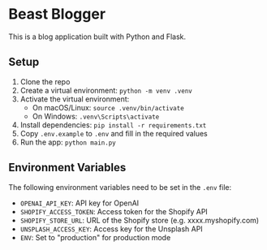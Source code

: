 # Beast Blogger

This is a blog application built with Python and Flask. 

## Setup

1. Clone the repo
2. Create a virtual environment: `python -m venv .venv`
3. Activate the virtual environment:
   - On macOS/Linux: `source .venv/bin/activate`
   - On Windows: `.venv\Scripts\activate`
4. Install dependencies: `pip install -r requirements.txt`
5. Copy `.env.example` to `.env` and fill in the required values
6. Run the app: `python main.py`

## Environment Variables

The following environment variables need to be set in the `.env` file:

- `OPENAI_API_KEY`: API key for OpenAI 
- `SHOPIFY_ACCESS_TOKEN`: Access token for the Shopify API
- `SHOPIFY_STORE_URL`: URL of the Shopify store (e.g. xxxx.myshopify.com)  
- `UNSPLASH_ACCESS_KEY`: Access key for the Unsplash API
- `ENV`: Set to "production" for production mode 
